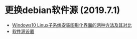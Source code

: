 # 更换debian软件源 (2019.7.1)
* [Windows10 Linux子系统安装图形化界面的两种方法及其对比](https://www.ithome.com/html/win10/353700.htm)
* [软件源设置](https://mirrors.ustc.edu.cn/repogen/)